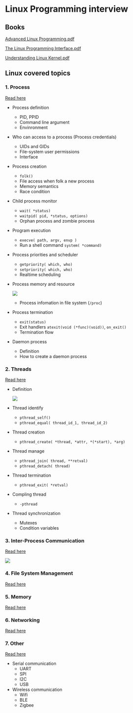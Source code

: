 # Linux Programming interview

## Books
[Advanced Linux Programming.pdf](/Books/Advanced%20Linux%20Programming.pdf)

[The Linux Programming Interface.pdf](/Books/The%20Linux%20Programming%20Interface.pdf)

[Understanding Linux Kernel.pdf](/Books/Understanding%20Linux%20Kernel.pdf)

## Linux covered topics
### 1. Process 
[Read here](/QA/Process.md)
* Process definition
	* PID, PPID
	* Command line argument
	* Envinronment
* Who can access to a process (Process credentials)
	* UIDs and GIDs
	* File-system user permissions
	* Interface
* Process creation
	* `folk()`
	* File access when folk a new process
	* Memory semantics
	* Race condition
* Child process monitor
	* `wait( *status)`
	* `waitpid( pid, *status, options)`
	* Orphan process and zombie process
* Program execution
	* `execve( path, argv, envp )`
	* Run a shell command `system( *command)`
* Process priorities and scheduler
	* `getpriority( which, who)`
	* `setpriority( which, who)`
	* Realtime scheduling
* Process memory and resource
	
	![](/Assets/Memory_layout.png)
	* Process infomation in file system (`/proc`)
* Process termination
	* `exit(status)`
	* Exit handlers `atexit(void (*func)(void))`, `on_exit()`
	* Termination flow
* Daemon process
	* Definition
	* How to create a daemon process
### 2. Threads 
[Read here](/QA/Thread.md)
* Definition

    ![](/Assets/Thread_memory_layout.png)
* Thread identify
  * `pthread_self()`
  * `pthread_equal( thread_id_1, thread_id_2)`
* Thread creation
  * `pthread_create( *thread, *attr, *(*start), *arg)`
* Thread manage
  * `pthread_join( thread, **retval)`
  * `pthread_detach( thread)`
* Thread termination
  * `pthread_exit( *retval)`
* Compling thread
  * `-pthread`
* Thread synchronization
  * Mutexes
  * Condition variables
### 3. Inter-Process Communication 
[Read here](/QA/IPC.md)
   
   ![](/Assets/ipc.png)
### 4. File System Management 
[Read here](/QA/FileSystem.md)
### 5. Memory 
[Read here](/QA/Memory.md)
### 6. Networking 
[Read here](/QA/Networking.md)
### 7. Other 
[Read here](/QA/Other.md)
* Serial communication
  * UART
  * SPI
  * I2C
  * USB
* Wireless communication
  * Wifi
  * BLE
  * Zigbee